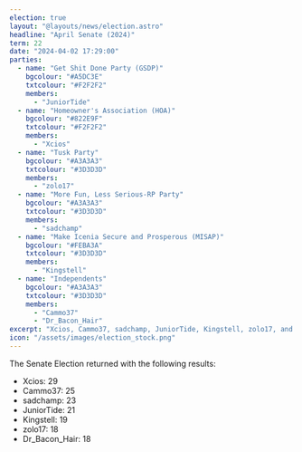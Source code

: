 ```yaml
---
election: true
layout: "@layouts/news/election.astro"
headline: "April Senate (2024)"
term: 22
date: "2024-04-02 17:29:00"
parties:
  - name: "Get Shit Done Party (GSDP)"
    bgcolour: "#A5DC3E"
    txtcolour: "#F2F2F2"
    members:
      - "JuniorTide"
  - name: "Homeowner's Association (HOA)"
    bgcolour: "#822E9F"
    txtcolour: "#F2F2F2"
    members:
      - "Xcios"
  - name: "Tusk Party"
    bgcolour: "#A3A3A3"
    txtcolour: "#3D3D3D"
    members:
      - "zolo17"
  - name: "More Fun, Less Serious-RP Party"
    bgcolour: "#A3A3A3"
    txtcolour: "#3D3D3D"
    members:
      - "sadchamp"
  - name: "Make Icenia Secure and Prosperous (MISAP)"
    bgcolour: "#FEBA3A"
    txtcolour: "#3D3D3D"
    members:
      - "Kingstell"
  - name: "Independents"
    bgcolour: "#A3A3A3"
    txtcolour: "#3D3D3D"
    members:
      - "Cammo37"
      - "Dr_Bacon_Hair"
excerpt: "Xcios, Cammo37, sadchamp, JuniorTide, Kingstell, zolo17, and Dr_Bacon_Hair were elected to the senate."
icon: "/assets/images/election_stock.png"
---
```

The Senate Election returned with the following results:

- Xcios: 29
- Cammo37: 25
- sadchamp: 23
- JuniorTide: 21
- Kingstell: 19
- zolo17: 18
- Dr_Bacon_Hair: 18
